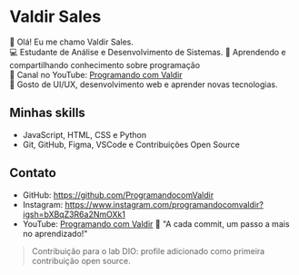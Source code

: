 # Valdir Sales

👋 Olá! Eu me chamo Valdir Sales.  
💻 Estudante de Análise e Desenvolvimento de Sistemas. 
🚀 Aprendendo e compartilhando conhecimento sobre programação  
🎥 Canal no YouTube: [Programando com Valdir](https://www.youtube.com/@programandocomvaldir)  
🔭 Gosto de UI/UX, desenvolvimento web e aprender novas tecnologias.

## Minhas skills
- JavaScript, HTML, CSS e Python
- Git, GitHub, Figma, VSCode e  Contribuições Open Source 

## Contato
- GitHub: https://github.com/ProgramandocomValdir
- Instagram: https://www.instagram.com/programandocomvaldir?igsh=bXBqZ3R6a2NmOXk1
- YouTube: [Programando com Valdir](https://www.youtube.com/@programandocomvaldir)
💬 "A cada commit, um passo a mais no aprendizado!"
  
> Contribuição para o lab DIO: profile adicionado como primeira contribuição open source.
